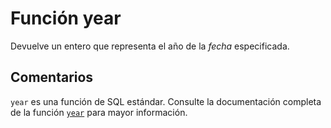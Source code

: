 ﻿---
SidebarGroup: "y"
Autogenerated: true
---

# Función  year

Devuelve un entero que representa el año de la *fecha* especificada.

## Comentarios 

`year` es una función de SQL estándar. Consulte la documentación completa de la función [`year`](https://learn.microsoft.com/es-es/sql/t-sql/functions/year-transact-sql) para mayor información.
